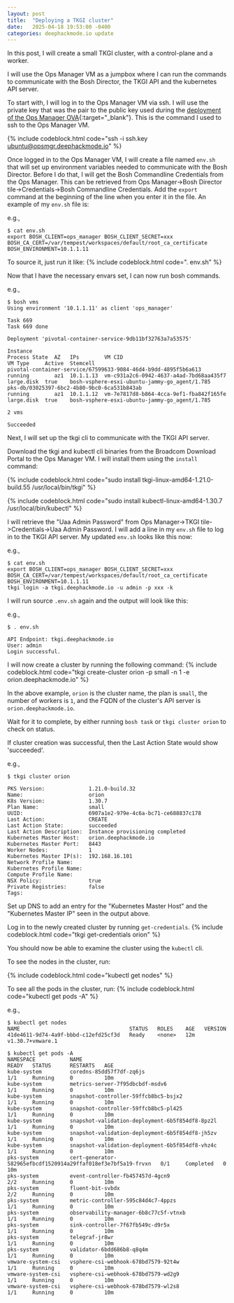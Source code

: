 ```yaml
---
layout: post
title:  "Deploying a TKGI cluster"
date:   2025-04-18 19:53:00 -0400
categories: deephackmode.io update
---
```

In this post, I will create a small TKGI cluster, with a control-plane and a worker.  

I will use the Ops Manager VM as a jumpbox where I can run the commands to communicate with the Bosh Director, the TKGI API and the kubernetes API server.

To start with, I will log in to the Ops Manager VM via ssh.  I will use the private key that was the pair to the public key used during the [deployment of the Ops Manager OVA](/deephackmode.io/update/2025/04/16/deploying-a-tkgi-foundation.html#deploy-the-tanzu-operations-manager){:target="_blank"}.  This is the command I used to ssh to the Ops Manager VM.

{% include codeblock.html code="ssh -i ssh.key ubuntu@opsmgr.deephackmode.io" %}

Once logged in to the Ops Manager VM, I will create a file named `env.sh` that will set up environment variables needed to communicate with the Bosh Director.  Before I do that, I will get the Bosh Commandline Credentials from the Ops Manager.  This can be retrieved from Ops Manager->Bosh Director tile->Credentials->Bosh Commandline Credentials.  Add the `export` command at the beginning of the line when you enter it in the file.  An example of my `env.sh` file is:

e.g.,
```
$ cat env.sh
export BOSH_CLIENT=ops_manager BOSH_CLIENT_SECRET=xxx BOSH_CA_CERT=/var/tempest/workspaces/default/root_ca_certificate BOSH_ENVIRONMENT=10.1.1.11

```

To source it, just run it like:
{% include codeblock.html code=". env.sh" %}

Now that I have the necessary envars set, I can now run bosh commands.

e.g.,
```
$ bosh vms
Using environment '10.1.1.11' as client 'ops_manager'

Task 669
Task 669 done

Deployment 'pivotal-container-service-9db11bf32763a7a53575'

Instance                                                        Process State  AZ   IPs        VM CID                                   VM Type     Active  Stemcell
pivotal-container-service/67599633-9084-46d4-b9dd-4895f5b6a613  running        az1  10.1.1.13  vm-c931a2c6-0942-4637-a4ad-7bd68aa435f7  large.disk  true    bosh-vsphere-esxi-ubuntu-jammy-go_agent/1.785
pks-db/03025397-6bc2-4b80-9bc0-6ca531b843ab                     running        az1  10.1.1.12  vm-7e7817d8-b864-4cca-9ef1-fba842f165fe  large.disk  true    bosh-vsphere-esxi-ubuntu-jammy-go_agent/1.785

2 vms

Succeeded
```

Next, I will set up the tkgi cli to communicate with the TKGI API server.

Download the tkgi and kubectl cli binaries from the Broadcom Download Portal to the Ops Manager VM.  I will install them using the `install` command:

{% include codeblock.html code="sudo install tkgi-linux-amd64-1.21.0-build.55 /usr/local/bin/tkgi" %}

{% include codeblock.html code="sudo install kubectl-linux-amd64-1.30.7 /usr/local/bin/kubectl" %}

I will retrieve the "Uaa Admin Password" from Ops Manager->TKGI tile->Credentials->Uaa Admin Password.  I will add a line in my `env.sh` file to log in to the TKGI API server.  My updated `env.sh` looks like this now:

e.g.,
```
$ cat env.sh
export BOSH_CLIENT=ops_manager BOSH_CLIENT_SECRET=xxx BOSH_CA_CERT=/var/tempest/workspaces/default/root_ca_certificate BOSH_ENVIRONMENT=10.1.1.11
tkgi login -a tkgi.deephackmode.io -u admin -p xxx -k

```

I will run source `.env.sh` again and the output will look like this:

e.g.,
```
$ . env.sh

API Endpoint: tkgi.deephackmode.io
User: admin
Login successful.

```

I will now create a cluster by running the following command:
{% include codeblock.html code="tkgi create-cluster orion -p small -n 1 -e orion.deephackmode.io" %}

In the above example, `orion` is the cluster name, the plan is `small`, the number of workers is `1`, and the FQDN of the cluster's API server is `orion.deephackmode.io`.

Wait for it to complete, by either running `bosh task` or `tkgi cluster orion` to check on status.  

If cluster creation was successful, then the Last Action State would show 'succeeded'.

e.g.,
```
$ tkgi cluster orion

PKS Version:              1.21.0-build.32
Name:                     orion
K8s Version:              1.30.7
Plan Name:                small
UUID:                     6907a1e2-979e-4c6a-bc71-ce688837c178
Last Action:              CREATE
Last Action State:        succeeded
Last Action Description:  Instance provisioning completed
Kubernetes Master Host:   orion.deephackmode.io
Kubernetes Master Port:   8443
Worker Nodes:             1
Kubernetes Master IP(s):  192.168.16.101
Network Profile Name:
Kubernetes Profile Name:
Compute Profile Name:
NSX Policy:               true
Private Registries:       false
Tags:
```

Set up DNS to add an entry for the "Kubernetes Master Host" and the "Kubernetes Master IP" seen in the output above.

Log in to the newly created cluster by running `get-credentials`.
{% include codeblock.html code="tkgi get-credentials orion" %}

You should now be able to examine the cluster using the `kubectl` cli.  

To see the nodes in the cluster, run:

{% include codeblock.html code="kubectl get nodes" %}

To see all the pods in the cluster, run:
{% include codeblock.html code="kubectl get pods -A" %}

e.g.,
```
$ kubectl get nodes
NAME                                   STATUS   ROLES    AGE   VERSION
41de4611-9d74-4a9f-bbbd-c12efd25cf3d   Ready    <none>   12m   v1.30.7+vmware.1

$ kubectl get pods -A
NAMESPACE           NAME                                                            READY   STATUS      RESTARTS   AGE
kube-system         coredns-85dd57f7df-zq6js                                        1/1     Running     0          10m
kube-system         metrics-server-7f95dbcbdf-msdv6                                 1/1     Running     0          10m
kube-system         snapshot-controller-59ffcb8bc5-bsjx2                            1/1     Running     0          10m
kube-system         snapshot-controller-59ffcb8bc5-pl425                            1/1     Running     0          10m
kube-system         snapshot-validation-deployment-6b5f854df8-8pz2l                 1/1     Running     0          10m
kube-system         snapshot-validation-deployment-6b5f854df8-jh5zv                 1/1     Running     0          10m
kube-system         snapshot-validation-deployment-6b5f854df8-vhz4c                 1/1     Running     0          10m
pks-system          cert-generator-582965efbcdf1520914a29ffaf018ef3e7bf5a19-frvxn   0/1     Completed   0          10m
pks-system          event-controller-fb457457d-4gcn9                                2/2     Running     0          10m
pks-system          fluent-bit-svbdx                                                2/2     Running     0          10m
pks-system          metric-controller-595c84d4c7-4ppzs                              1/1     Running     0          10m
pks-system          observability-manager-6b8c77c5f-vtnxb                           1/1     Running     0          10m
pks-system          sink-controller-7f67fb549c-d9r5x                                1/1     Running     0          10m
pks-system          telegraf-jr8wr                                                  1/1     Running     0          10m
pks-system          validator-6bdd686b8-q8q4m                                       1/1     Running     0          10m
vmware-system-csi   vsphere-csi-webhook-678bd7579-92t4w                             1/1     Running     0          10m
vmware-system-csi   vsphere-csi-webhook-678bd7579-wd2g9                             1/1     Running     0          10m
vmware-system-csi   vsphere-csi-webhook-678bd7579-wl2s8                             1/1     Running     0          10m


```
